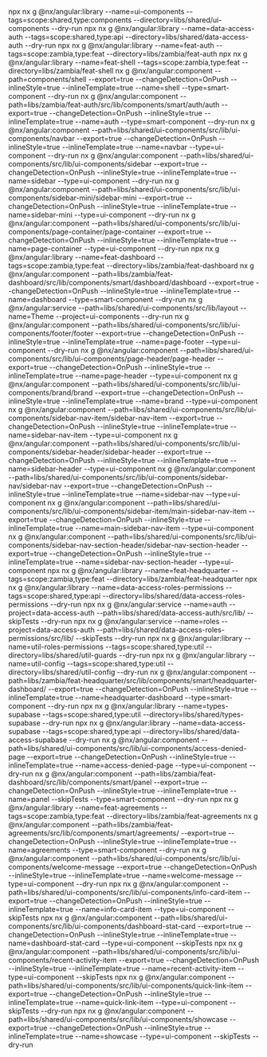 npx nx g @nx/angular:library --name=ui-components --tags=scope:shared,type:components --directory=libs/shared/ui-components --dry-run
npx nx g @nx/angular:library --name=data-access-auth --tags=scope:shared,type:api --directory=libs/shared/data-access-auth --dry-run
npx nx g @nx/angular:library --name=feat-auth --tags=scope:zambia,type:feat --directory=libs/zambia/feat-auth
npx nx g @nx/angular:library --name=feat-shell --tags=scope:zambia,type:feat --directory=libs/zambia/feat-shell
nx g @nx/angular:component --path=components/shell --export=true --changeDetection=OnPush --inlineStyle=true --inlineTemplate=true --name=shell --type=smart-component --dry-run
nx g @nx/angular:component --path=libs/zambia/feat-auth/src/lib/components/smart/auth/auth --export=true --changeDetection=OnPush --inlineStyle=true --inlineTemplate=true --name=auth --type=smart-component --dry-run
nx g @nx/angular:component --path=libs/shared/ui-components/src/lib/ui-components/navbar --export=true --changeDetection=OnPush --inlineStyle=true --inlineTemplate=true --name=navbar --type=ui-component --dry-run
nx g @nx/angular:component --path=libs/shared/ui-components/src/lib/ui-components/sidebar --export=true --changeDetection=OnPush --inlineStyle=true --inlineTemplate=true --name=sidebar --type=ui-component --dry-run
nx g @nx/angular:component --path=libs/shared/ui-components/src/lib/ui-components/sidebar-mini/sidebar-mini --export=true --changeDetection=OnPush --inlineStyle=true --inlineTemplate=true --name=sidebar-mini --type=ui-component --dry-run
nx g @nx/angular:component --path=libs/shared/ui-components/src/lib/ui-components/page-container/page-container --export=true --changeDetection=OnPush --inlineStyle=true --inlineTemplate=true --name=page-container --type=ui-component --dry-run
npx nx g @nx/angular:library --name=feat-dashboard --tags=scope:zambia,type:feat --directory=libs/zambia/feat-dashboard
nx g @nx/angular:component --path=libs/zambia/feat-dashboard/src/lib/components/smart/dashboard/dashboard --export=true --changeDetection=OnPush --inlineStyle=true --inlineTemplate=true --name=dashboard --type=smart-component --dry-run
nx g @nx/angular:service --path=libs/shared/ui-components/src/lib/layout --name=Theme --project=ui-components --dry-run
nx g @nx/angular:component --path=libs/shared/ui-components/src/lib/ui-components/footer/footer --export=true --changeDetection=OnPush --inlineStyle=true --inlineTemplate=true --name=page-footer --type=ui-component --dry-run
nx g @nx/angular:component --path=libs/shared/ui-components/src/lib/ui-components/page-header/page-header --export=true --changeDetection=OnPush --inlineStyle=true --inlineTemplate=true --name=page-header --type=ui-component
nx g @nx/angular:component --path=libs/shared/ui-components/src/lib/ui-components/brand/brand --export=true --changeDetection=OnPush --inlineStyle=true --inlineTemplate=true --name=brand --type=ui-component
nx g @nx/angular:component --path=libs/shared/ui-components/src/lib/ui-components/sidebar-nav-item/sidebar-nav-item --export=true --changeDetection=OnPush --inlineStyle=true --inlineTemplate=true --name=sidebar-nav-item --type=ui-component
nx g @nx/angular:component --path=libs/shared/ui-components/src/lib/ui-components/sidebar-header/sidebar-header --export=true --changeDetection=OnPush --inlineStyle=true --inlineTemplate=true --name=sidebar-header --type=ui-component
nx g @nx/angular:component --path=libs/shared/ui-components/src/lib/ui-components/sidebar-nav/sidebar-nav --export=true --changeDetection=OnPush --inlineStyle=true --inlineTemplate=true --name=sidebar-nav --type=ui-component
nx g @nx/angular:component --path=libs/shared/ui-components/src/lib/ui-components/sidebar-item/main-sidebar-nav-item --export=true --changeDetection=OnPush --inlineStyle=true --inlineTemplate=true --name=main-sidebar-nav-item --type=ui-component
nx g @nx/angular:component --path=libs/shared/ui-components/src/lib/ui-components/sidebar-nav-section-header/sidebar-nav-section-header --export=true --changeDetection=OnPush --inlineStyle=true --inlineTemplate=true --name=sidebar-nav-section-header --type=ui-component
npx nx g @nx/angular:library --name=feat-headquarter --tags=scope:zambia,type:feat --directory=libs/zambia/feat-headquarter
npx nx g @nx/angular:library --name=data-access-roles-permissions --tags=scope:shared,type:api --directory=libs/shared/data-access-roles-permissions --dry-run
npx nx g @nx/angular:service --name=auth --project=data-access-auth --path=libs/shared/data-access-auth/src/lib/ --skipTests --dry-run
npx nx g @nx/angular:service --name=roles --project=data-access-auth --path=libs/shared/data-access-roles-permissions/src/lib/ --skipTests --dry-run
npx nx g @nx/angular:library --name=util-roles-permissions --tags=scope:shared,type:util --directory=libs/shared/util-guards --dry-run
npx nx g @nx/angular:library --name=util-config --tags=scope:shared,type:util --directory=libs/shared/util-config --dry-run
nx g @nx/angular:component --path=libs/zambia/feat-headquarter/src/lib/components/smart/headquarter-dashboard/ --export=true --changeDetection=OnPush --inlineStyle=true --inlineTemplate=true --name=headquarter-dashboard --type=smart-component --dry-run
npx nx g @nx/angular:library --name=types-supabase --tags=scope:shared,type:util --directory=libs/shared/types-supabase --dry-run
npx nx g @nx/angular:library --name=data-access-supabase --tags=scope:shared,type:api --directory=libs/shared/data-access-supabase --dry-run
nx g @nx/angular:component --path=libs/shared/ui-components/src/lib/ui-components/access-denied-page --export=true --changeDetection=OnPush --inlineStyle=true --inlineTemplate=true --name=access-denied-page --type=ui-component --dry-run
nx g @nx/angular:component --path=libs/zambia/feat-dashboard/src/lib/components/smart/panel --export=true --changeDetection=OnPush --inlineStyle=true --inlineTemplate=true --name=panel --skipTests --type=smart-component --dry-run
npx nx g @nx/angular:library --name=feat-agreements --tags=scope:zambia,type:feat --directory=libs/zambia/feat-agreements
nx g @nx/angular:component --path=libs/zambia/feat-agreements/src/lib/components/smart/agreements/ --export=true --changeDetection=OnPush --inlineStyle=true --inlineTemplate=true --name=agreements --type=smart-component --dry-run
nx g @nx/angular:component --path=libs/shared/ui-components/src/lib/ui-components/welcome-message --export=true --changeDetection=OnPush --inlineStyle=true --inlineTemplate=true --name=welcome-message --type=ui-component --dry-run
npx nx g @nx/angular:component --path=libs/shared/ui-components/src/lib/ui-components/info-card-item --export=true --changeDetection=OnPush --inlineStyle=true --inlineTemplate=true --name=info-card-item --type=ui-component --skipTests
npx nx g @nx/angular:component --path=libs/shared/ui-components/src/lib/ui-components/dashboard-stat-card --export=true --changeDetection=OnPush --inlineStyle=true --inlineTemplate=true --name=dashboard-stat-card --type=ui-component --skipTests
npx nx g @nx/angular:component --path=libs/shared/ui-components/src/lib/ui-components/recent-activity-item --export=true --changeDetection=OnPush --inlineStyle=true --inlineTemplate=true --name=recent-activity-item --type=ui-component --skipTests
npx nx g @nx/angular:component --path=libs/shared/ui-components/src/lib/ui-components/quick-link-item --export=true --changeDetection=OnPush --inlineStyle=true --inlineTemplate=true --name=quick-link-item --type=ui-component --skipTests --dry-run
npx nx g @nx/angular:component --path=libs/shared/ui-components/src/lib/ui-components/showcase --export=true --changeDetection=OnPush --inlineStyle=true --inlineTemplate=true --name=showcase --type=ui-component --skipTests --dry-run

